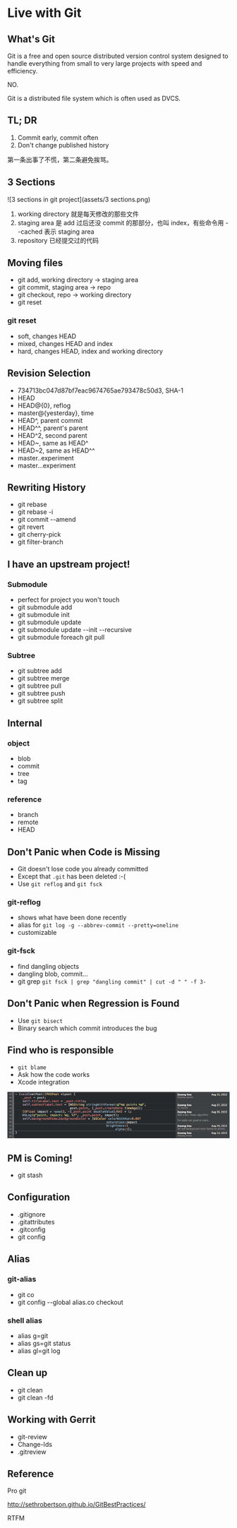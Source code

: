 # Live with Git

## What's Git

Git is a free and open source distributed version control system designed to handle everything from small to very large projects with speed and efficiency.

NO.

Git is a distributed file system which is often used as DVCS.

## TL; DR

1. Commit early, commit often
2. Don't change published history

第一条出事了不慌，第二条避免挨骂。

## 3 Sections

![3 sections in git project](assets/3 sections.png)

1. working directory 就是每天修改的那些文件
2. staging area 是 add 过后还没 commit 的那部分，也叫 index，有些命令用 --cached 表示 staging area
3. repository 已经提交过的代码

## Moving files

- git add, working directory -> staging area
- git commit, staging area -> repo
- git checkout, repo -> working directory
- git reset

### git reset

- soft, changes HEAD
- mixed, changes HEAD and index
- hard, changes HEAD, index and working directory

## Revision Selection

- 734713bc047d87bf7eac9674765ae793478c50d3, SHA-1
- HEAD
- HEAD@{0}, reflog
- master@{yesterday}, time
- HEAD^, parent commit
- HEAD^^, parent's parent
- HEAD^2, second parent
- HEAD~, same as HEAD^
- HEAD~2, same as HEAD^^
- master..experiment
- master...experiment

## Rewriting History

- git rebase
- git rebase -i
- git commit --amend
- git revert
- git cherry-pick
- git filter-branch

## I have an upstream project!

### Submodule

- perfect for project you won't touch
- git submodule add
- git submodule init
- git submodule update
- git submodule update --init --recursive
- git submodule foreach git pull

### Subtree

- git subtree add
- git subtree merge
- git subtree pull
- git subtree push
- git subtree split

## Internal

### object

- blob
- commit
- tree
- tag

### reference

- branch
- remote
- HEAD

## Don't Panic when Code is Missing

- Git doesn't lose code you already committed
- Except that `.git` has been deleted :-(
- Use `git reflog` and `git fsck`

### git-reflog

- shows what have been done recently
- alias for `git log -g --abbrev-commit --pretty=oneline`
- customizable

### git-fsck

- find dangling objects
- dangling blob, commit…
- git grep <regex> `git fsck | grep "dangling commit" | cut -d " " -f 3-`

## Don't Panic when Regression is Found

- Use `git bisect`
- Binary search which commit introduces the bug

## Find who is responsible

- `git blame`
- Ask how the code works
- Xcode integration

![git-blame-xcode-integration](assets/git-blame-xcode-integration.png)

## PM is Coming!

- git stash

## Configuration

- .gitignore
- .gitattributes
- .gitconfig
- git config

## Alias

### git-alias

- git co
- git config --global alias.co checkout

### shell alias

- alias g=git
- alias gs=git status
- alias gl=git log

## Clean up

- git clean
- git clean -fd

## Working with Gerrit

- git-review
- Change-Ids
- .gitreview

## Reference

Pro git

http://sethrobertson.github.io/GitBestPractices/

RTFM
